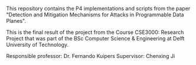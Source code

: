 This repository contains the P4 implementations and scripts from the paper "Detection and Mitigation Mechanisms for Attacks in Programmable Data Planes".

This is the final result of the project from the Course CSE3000: Research Project that was part of the BSc Computer Science & Engineering at Delft University of Technology.

Responsible professor: Dr. Fernando Kuipers
Supervisor: Chenxing Ji
